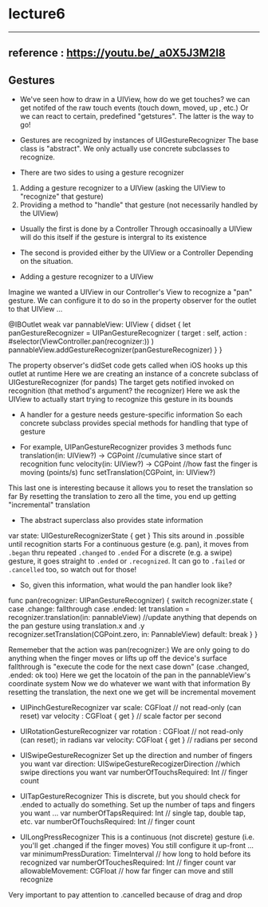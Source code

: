 #  lecture6

---
reference : https://youtu.be/_a0X5J3M2I8
---


## Gestures

* We've seen how to draw in a UIView, how do we get touches?
we can get notifed of the raw touch events (touch down, moved, up , etc.)
Or we can react to certain, predefined "getstures". The latter is the way to go!

* Gestures are recognized by instances of UIGestureRecognizer
The base class is "abstract". We only actually use concrete subclasses to recognize.

* There are two sides to using a gesture recognizer
1. Adding a gesture recognizer to a UIView (asking the UIView to "recognize" that gesture)
2. Providing a method to "handle" that gesture (not necessarily handled by the UIView)

* Usually the first is done by a Controller
Through occasinoally a UIView will do this itself if the gesture is intergral to its existence

* The second is provided either by the UIView or a Controller
Depending on the situation. 

* Adding a gesture recognizer to a UIView

Imagine we wanted a UIView in our Controller's View to recognize a "pan" gesture.
We can configure it to do so in the property observer for the outlet to that UIView ...

@IBOutlet weak var pannableView: UIView {
    didset {
        let panGestureRecognizer = UIPanGestureRecognizer (
            target : self, action : #selector(ViewController.pan(recognizer:))
        )
        pannableView.addGestureRecognizer(panGestureRecognizer)
    }
}

The property observer's didSet code gets called when iOS hooks up this outlet at runtime 
Here we are creating an instance of a concrete subclass of UIGestureRecognizer (for pands)
The target gets notified invoked on recognition (that method's argument? the recognizer)
Here we ask the UIView to actually start trying to recognize this gesture in its bounds

* A handler for a gesture needs gesture-specific information
So each concrete subclass provides special methods for handling that type of gesture

* For example, UIPanGestureRecognizer provides 3 methods
func translation(in: UIView?) -> CGPoint //cumulative since start of recognition
func velocity(in: UIView?) -> CGPoint //how fast the finger is moving (points/s)
func setTranslation(CGPoint, in: UIView?)

This last one is interesting because it allows you to reset the translation so far 
By resetting the translation to zero all the time, you end up getting "incremental" translation

* The abstract superclass also provides state information

var state: UIGestureRecognizerState { get }
This sits around in .possible until recognition starts
For a continuous gesture (e.g. pan), it moves from `.began` thru repeated `.changed` to `.ended`
For a discrete (e.g. a swipe) gesture, it goes straight to `.ended` or `.recognized`.
It can go to `.failed` or `.cancelled` too, so watch out for those!

* So, given this information, what would the pan handler look like?

func pan(recognizer: UIPanGestureRecognizer) {
    switch recognizer.state {
        case .change: fallthrough
        case .ended: 
        let translation = recognizer.translation(in: pannableView)
        //update anything that depends on the pan gesture using translation.x and .y
        recognizer.setTranslation(CGPoint.zero, in: PannableView)
        default: break
    }
}

Rememeber that the action was pan(recognizer:)
We are only going to do anything when the finger moves or lifts up off the device's surface
fallthrough is "execute the code for the next case down" (case .changed, .ended: ok too)
Here we get the locatoin of the pan in the pannableView's coordinate system
Now we do whatever we want with that information
By resetting the translation, the next one we get will be incremental movement

* UIPinchGestureRecognizer
var scale: CGFloat // not read-only (can reset)
var velocity : CGFloat { get } // scale factor per second

* UIRotationGestureRecognizer
var rotation : CGFloat // not read-only (can reset); in radians
var velocity: CGFloat { get } // radians per second

* UISwipeGestureRecognizer
Set up the direction and number of fingers you want
var direction: UISwipeGestureRecogizerDirection //which swipe directions you want
var numberOfTouchsRequired: Int // finger count

* UITapGestureRecognizer
This is discrete, but you should check for .ended to actually do something.
Set up the number of taps and fingers you want ...
var numberOfTapsRequired: Int  // single tap, double tap, etc.
var numberOfTouchsRequired: Int // finger count

* UILongPressRecognizer
This is a continuous (not discrete) gesture (i.e. you'll get .changed if the finger moves)
You still configure it up-front ...
var minimumPressDuration: TimeInterval  // how long to hold before its recognized
var numberOfTouchesRequired: Int // finger count
var allowableMovement: CGFloat // how far finger can move and still recognize

Very important to pay attention to .cancelled because of drag and drop 

